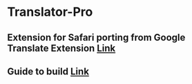# Translator-Pro
## Extension for Safari porting from Google Translate Extension [Link](https://chrome.google.com/webstore/detail/google-translate/aapbdbdomjkkjkaonfhkkikfgjllcleb?hl=en)
## Guide to build [Link](https://developer.apple.com/documentation/safariservices/safari_app_extensions/building_a_safari_app_extension)

